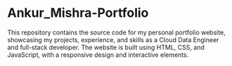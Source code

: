 # Ankur_Mishra-Portfolio
This repository contains the source code for my personal portfolio website, showcasing my projects, experience, and skills as a Cloud Data Engineer and full-stack developer. The website is built using HTML, CSS, and JavaScript, with a responsive design and interactive elements.
